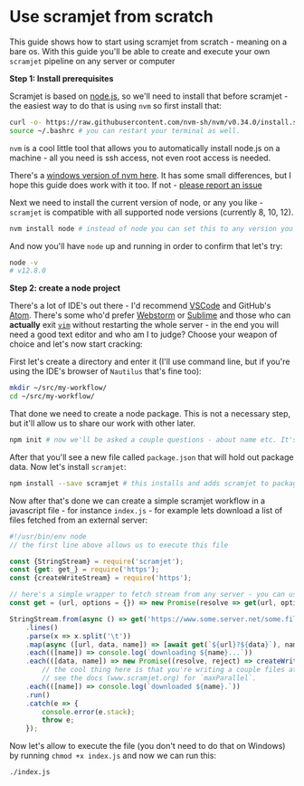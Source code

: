 # Use scramjet from scratch

This guide shows how to start using scramjet from scratch - meaning on a bare os. With this guide you'll be able to create and execute your own `scramjet` pipeline on any server or computer

**Step 1: Install prerequisites**

Scramjet is based on [node.js](https://www.nodejs.org), so we'll need to install that before scramjet - the easiest way to do that is using `nvm` so first install that:

```sh
curl -o- https://raw.githubusercontent.com/nvm-sh/nvm/v0.34.0/install.sh | bash
source ~/.bashrc # you can restart your terminal as well.
```

`nvm` is a cool little tool that allows you to automatically install node.js on a machine - all you need is ssh access, not even root access is needed.

There's a [windows version of nvm here](https://github.com/coreybutler/nvm-windows). It has some small differences, but I hope this guide does work with it too. If not - [please report an issue](https://github.com/signicode/scramjet/issues)

Next we need to install the current version of node, or any you like - `scramjet` is compatible with all supported node versions (currently 8, 10, 12).

```sh
nvm install node # instead of node you can set this to any version you like, 8.16.0 for instance.
```

And now you'll have `node` up and running in order to confirm that let's try:

```sh
node -v
# v12.8.0
```

**Step 2: create a node project**

There's a lot of IDE's out there - I'd recommend [VSCode](https://code.visualstudio.com/) and GitHub's [Atom](https://atom.io/). There's some who'd prefer [Webstorm](https://www.jetbrains.com/webstorm/) or [Sublime](https://www.sublimetext.com/) and those who can **actually** exit [`vim`](https://www.vim.org/) without restarting the whole server - in the end you will need a good text editor and who am I to judge? Choose your weapon of choice and let's now start cracking:

First let's create a directory and enter it (I'll use command line, but if you're using the IDE's browser of `Nautilus` that's fine too):

```sh
mkdir ~/src/my-workflow/
cd ~/src/my-workflow/
```

That done we need to create a node package. This is not a necessary step, but it'll allow us to share our work with other later.

```sh
npm init # now we'll be asked a couple questions - about name etc. It's ok to just keep pressing enter.
```

After that you'll see a new file called `package.json` that will hold out package data. Now let's install `scramjet`:

```sh
npm install --save scramjet # this installs and adds scramjet to package.json so others know it's needed to run
```

Now after that's done we can create a simple scramjet workflow in a javascript file - for instance `index.js` - for example lets download a list of files fetched from an external server:

```javascript
#!/usr/bin/env node
// the first line above allows us to execute this file

const {StringStream} = require('scramjet');
const {get: get_} = require('https');
const {createWriteStream} = require('https');

// here's a simple wrapper to fetch stream from any server - you can use this or axios, request or node-fetch.
const get = (url, options = {}) => new Promise(resolve => get(url, options, resolve));

StringStream.from(async () => get('https://www.some.server.net/some.file.txt'))
    .lines()
    .parse(x => x.split('\t'))
    .map(async ([url, data, name]) => [await get(`${url}?${data}`), name])
    .each(([name]) => console.log(`downloading ${name}...`))
    .each(([data, name]) => new Promise((resolve, reject) => createWriteStream(name).on('finish', resolve).on('error', reject)))
        // the cool thing here is that you're writing a couple files at the same time
        // see the docs (www.scramjet.org) for `maxParallel`.
    .each(([name]) => console.log(`downloaded ${name}.`))
    .run()
    .catch(e => {
        console.error(e.stack);
        throw e;
    });
```

Now let's allow to execute the file (you don't need to do that on Windows) by running `chmod +x index.js` and now we can run this:

```sh
./index.js
```
